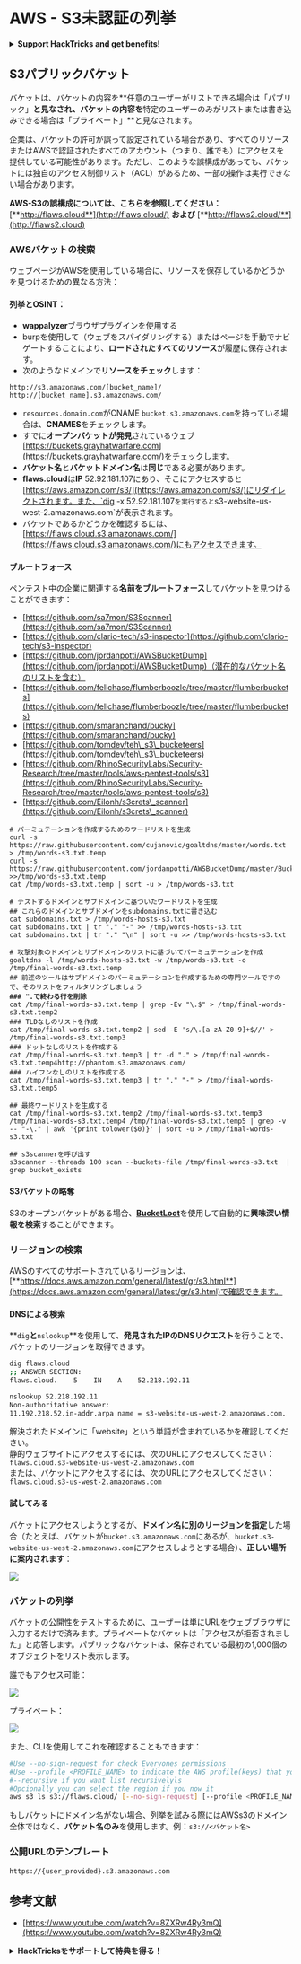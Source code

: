 # AWS - S3未認証の列挙

<details>

<summary><strong>Support HackTricks and get benefits!</strong></summary>

* **HackTricksをサポート**して、次の特典を受け取ることができます！
* **会社の広告をHackTricksで表示**したい場合や、**最新バージョンのPEASSを入手**したい場合は、[**SUBSCRIPTION PLANS**](https://github.com/sponsors/carlospolop)をご確認ください！
* [**公式PEASS＆HackTricksグッズ**](https://peass.creator-spring.com)を手に入れましょう
* [**The PEASS Family**](https://opensea.io/collection/the-peass-family)を見つけて、独占的な[**NFT**](https://opensea.io/collection/the-peass-family)のコレクションを探索しましょう
* 💬 [**Discordグループ**](https://discord.gg/hRep4RUj7f)または[**Telegramグループ**](https://t.me/peass)に参加するか、**Twitter**で私をフォローしましょう 🐦 [**@carlospolopm**](https://twitter.com/carlospolopm)
* **ハッキングのトリックを共有**するには、[**HackTricks**](https://github.com/carlospolop/hacktricks)と[**HackTricks Cloud**](https://github.com/carlospolop/hacktricks-cloud)のGitHubリポジトリにPRを提出してください。

</details>

## S3パブリックバケット

バケットは、バケットの内容を**任意のユーザーがリストできる場合は「パブリック」**と見なされ、バケットの内容を**特定のユーザーのみがリストまたは書き込みできる場合は「プライベート」**と見なされます。

企業は、バケットの許可が誤って設定されている場合があり、すべてのリソースまたはAWSで認証されたすべてのアカウント（つまり、誰でも）にアクセスを提供している可能性があります。ただし、このような誤構成があっても、バケットには独自のアクセス制御リスト（ACL）があるため、一部の操作は実行できない場合があります。

**AWS-S3の誤構成については、こちらを参照してください：** [**http://flaws.cloud**](http://flaws.cloud/) **および** [**http://flaws2.cloud/**](http://flaws2.cloud)

### AWSバケットの検索

ウェブページがAWSを使用している場合に、リソースを保存しているかどうかを見つけるための異なる方法：

#### 列挙とOSINT：

* **wappalyzer**ブラウザプラグインを使用する
* burpを使用して（ウェブをスパイダリングする）またはページを手動でナビゲートすることにより、**ロードされたすべてのリソース**が履歴に保存されます。
* 次のようなドメインで**リソースをチェック**します：

```
http://s3.amazonaws.com/[bucket_name]/
http://[bucket_name].s3.amazonaws.com/
```
* `resources.domain.com`がCNAME `bucket.s3.amazonaws.com`を持っている場合は、**CNAMES**をチェックします。
* すでに**オープンバケットが発見**されているウェブ[https://buckets.grayhatwarfare.com](https://buckets.grayhatwarfare.com/)をチェックします。
* **バケット名**と**バケットドメイン名**は**同じ**である必要があります。
* **flaws.cloud**は**IP** 52.92.181.107にあり、そこにアクセスすると[https://aws.amazon.com/s3/](https://aws.amazon.com/s3/)にリダイレクトされます。また、`dig -x 52.92.181.107`を実行すると`s3-website-us-west-2.amazonaws.com`が表示されます。
* バケットであるかどうかを確認するには、[https://flaws.cloud.s3.amazonaws.com/](https://flaws.cloud.s3.amazonaws.com/)にもアクセスできます。

#### ブルートフォース

ペンテスト中の企業に関連する**名前をブルートフォース**してバケットを見つけることができます：

* [https://github.com/sa7mon/S3Scanner](https://github.com/sa7mon/S3Scanner)
* [https://github.com/clario-tech/s3-inspector](https://github.com/clario-tech/s3-inspector)
* [https://github.com/jordanpotti/AWSBucketDump](https://github.com/jordanpotti/AWSBucketDump)（潜在的なバケット名のリストを含む）
* [https://github.com/fellchase/flumberboozle/tree/master/flumberbuckets](https://github.com/fellchase/flumberboozle/tree/master/flumberbuckets)
* [https://github.com/smaranchand/bucky](https://github.com/smaranchand/bucky)
* [https://github.com/tomdev/teh\_s3\_bucketeers](https://github.com/tomdev/teh\_s3\_bucketeers)
* [https://github.com/RhinoSecurityLabs/Security-Research/tree/master/tools/aws-pentest-tools/s3](https://github.com/RhinoSecurityLabs/Security-Research/tree/master/tools/aws-pentest-tools/s3)
* [https://github.com/Eilonh/s3crets\_scanner](https://github.com/Eilonh/s3crets\_scanner)

<pre class="language-bash"><code class="lang-bash"># パーミュテーションを作成するためのワードリストを生成
curl -s https://raw.githubusercontent.com/cujanovic/goaltdns/master/words.txt > /tmp/words-s3.txt.temp
curl -s https://raw.githubusercontent.com/jordanpotti/AWSBucketDump/master/BucketNames.txt >>/tmp/words-s3.txt.temp
cat /tmp/words-s3.txt.temp | sort -u > /tmp/words-s3.txt

# テストするドメインとサブドメインに基づいたワードリストを生成
## これらのドメインとサブドメインをsubdomains.txtに書き込む
cat subdomains.txt > /tmp/words-hosts-s3.txt
cat subdomains.txt | tr "." "-" >> /tmp/words-hosts-s3.txt
cat subdomains.txt | tr "." "\n" | sort -u >> /tmp/words-hosts-s3.txt

# 攻撃対象のドメインとサブドメインのリストに基づいてパーミュテーションを作成
goaltdns -l /tmp/words-hosts-s3.txt -w /tmp/words-s3.txt -o /tmp/final-words-s3.txt.temp
## 前述のツールはサブドメインのパーミュテーションを作成するための専門ツールですので、そのリストをフィルタリングしましょう
<strong>### ".で終わる行を削除
</strong>cat /tmp/final-words-s3.txt.temp | grep -Ev "\.$" > /tmp/final-words-s3.txt.temp2
### TLDなしのリストを作成
cat /tmp/final-words-s3.txt.temp2 | sed -E 's/\.[a-zA-Z0-9]+$//' > /tmp/final-words-s3.txt.temp3
### ドットなしのリストを作成する
cat /tmp/final-words-s3.txt.temp3 | tr -d "." > /tmp/final-words-s3.txt.temp4http://phantom.s3.amazonaws.com/
### ハイフンなしのリストを作成する
cat /tmp/final-words-s3.txt.temp3 | tr "." "-" > /tmp/final-words-s3.txt.temp5

## 最終ワードリストを生成する
cat /tmp/final-words-s3.txt.temp2 /tmp/final-words-s3.txt.temp3 /tmp/final-words-s3.txt.temp4 /tmp/final-words-s3.txt.temp5 | grep -v -- "-\." | awk '{print tolower($0)}' | sort -u > /tmp/final-words-s3.txt

## s3scannerを呼び出す
s3scanner --threads 100 scan --buckets-file /tmp/final-words-s3.txt  | grep bucket_exists
</code></pre>

#### S3バケットの略奪

S3のオープンバケットがある場合、[**BucketLoot**](https://github.com/redhuntlabs/BucketLoot)を使用して自動的に**興味深い情報を検索**することができます。

### リージョンの検索

AWSのすべてのサポートされているリージョンは、[**https://docs.aws.amazon.com/general/latest/gr/s3.html**](https://docs.aws.amazon.com/general/latest/gr/s3.html)で確認できます。

#### DNSによる検索

**`dig`**と**`nslookup`**を使用して、**発見されたIPのDNSリクエスト**を行うことで、バケットのリージョンを取得できます。
```bash
dig flaws.cloud
;; ANSWER SECTION:
flaws.cloud.    5    IN    A    52.218.192.11

nslookup 52.218.192.11
Non-authoritative answer:
11.192.218.52.in-addr.arpa name = s3-website-us-west-2.amazonaws.com.
```
解決されたドメインに「website」という単語が含まれているかを確認してください。\
静的ウェブサイトにアクセスするには、次のURLにアクセスしてください：`flaws.cloud.s3-website-us-west-2.amazonaws.com`\
または、バケットにアクセスするには、次のURLにアクセスしてください：`flaws.cloud.s3-us-west-2.amazonaws.com`

#### 試してみる

バケットにアクセスしようとするが、**ドメイン名に別のリージョンを指定**した場合（たとえば、バケットが`bucket.s3.amazonaws.com`にあるが、`bucket.s3-website-us-west-2.amazonaws.com`にアクセスしようとする場合）、**正しい場所に案内されます**：

![](<../../../.gitbook/assets/image (57).png>)

### バケットの列挙

バケットの公開性をテストするために、ユーザーは単にURLをウェブブラウザに入力するだけで済みます。プライベートなバケットは「アクセスが拒否されました」と応答します。パブリックなバケットは、保存されている最初の1,000個のオブジェクトをリスト表示します。

誰でもアクセス可能：

![](<../../../.gitbook/assets/image (67).png>)

プライベート：

![](<../../../.gitbook/assets/image (78).png>)

また、CLIを使用してこれを確認することもできます：
```bash
#Use --no-sign-request for check Everyones permissions
#Use --profile <PROFILE_NAME> to indicate the AWS profile(keys) that youwant to use: Check for "Any Authenticated AWS User" permissions
#--recursive if you want list recursivelyls
#Opcionally you can select the region if you now it
aws s3 ls s3://flaws.cloud/ [--no-sign-request] [--profile <PROFILE_NAME>] [ --recursive] [--region us-west-2]
```
もしバケットにドメイン名がない場合、列挙を試みる際にはAWSs3のドメイン全体ではなく、**バケット名のみ**を使用します。例：`s3://<バケット名>`

### 公開URLのテンプレート
```
https://{user_provided}.s3.amazonaws.com
```
## 参考文献

* [https://www.youtube.com/watch?v=8ZXRw4Ry3mQ](https://www.youtube.com/watch?v=8ZXRw4Ry3mQ)

<details>

<summary><strong>HackTricksをサポートして特典を得る！</strong></summary>

* **HackTricksの最新バージョンを入手したい**、または**PEASSをPDFでダウンロードしたい**場合は、[**SUBSCRIPTION PLANS**](https://github.com/sponsors/carlospolop)をチェックしてください！
* [**公式PEASS＆HackTricksグッズ**](https://peass.creator-spring.com)を手に入れる
* [**The PEASS Family**](https://opensea.io/collection/the-peass-family)を見つけて、独占的な[**NFT**](https://opensea.io/collection/the-peass-family)のコレクションを発見する
* 💬 [**Discordグループ**](https://discord.gg/hRep4RUj7f)または[**Telegramグループ**](https://t.me/peass)に参加するか、**Twitter**で私をフォローする 🐦 [**@carlospolopm**](https://twitter.com/carlospolopm)
* **ハッキングのトリックを共有するには、** [**HackTricks**](https://github.com/carlospolop/hacktricks)と[**HackTricks Cloud**](https://github.com/carlospolop/hacktricks-cloud)のGitHubリポジトリにPRを提出してください。

</details>
